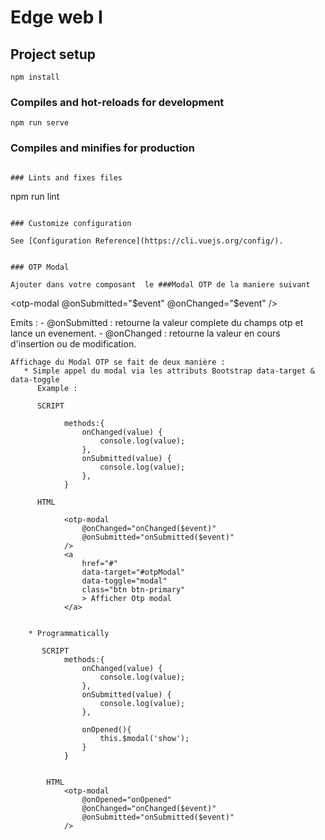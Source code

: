 # Edge web I

## Project setup

```
npm install
```

### Compiles and hot-reloads for development

```
npm run serve
```

### Compiles and minifies for production

``` 

### Lints and fixes files

```
npm run lint
```

### Customize configuration

See [Configuration Reference](https://cli.vuejs.org/config/).


### OTP Modal

Ajouter dans votre composant  le ###Modal OTP de la maniere suivant

```
<otp-modal @onSubmitted="$event" @onChanged="$event" />

Emits : - @onSubmitted : retourne la valeur complete du champs otp et lance un evenement.
        - @onChanged : retourne la valeur en cours d'insertion ou de modification.

```
Affichage du Modal OTP se fait de deux manière :
   * Simple appel du modal via les attributs Bootstrap data-target & data-toggle
      Example :

      SCRIPT

            methods:{
                onChanged(value) {
                    console.log(value);
                },
                onSubmitted(value) {
                    console.log(value);
                },
            }

      HTML

            <otp-modal 
                @onChanged="onChanged($event)" 
                @onSubmitted="onSubmitted($event)"
            />
            <a
                href="#"
                data-target="#otpModal"
                data-toggle="modal"
                class="btn btn-primary"
                > Afficher Otp modal 
            </a> 

        
    * Programmatically

       SCRIPT
            methods:{
                onChanged(value) {
                    console.log(value);
                },
                onSubmitted(value) {
                    console.log(value);
                },

                onOpened(){
                    this.$modal('show');
                }
            }


        HTML
            <otp-modal
                @onOpened="onOpened"  
                @onChanged="onChanged($event)" 
                @onSubmitted="onSubmitted($event)"
            />



    



